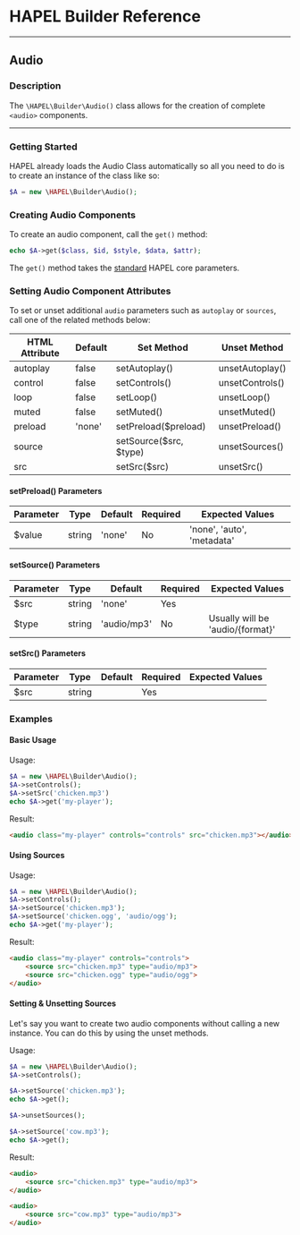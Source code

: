 # HAPEL Builder Reference

---
## Audio

### Description

The `\HAPEL\Builder\Audio()` class allows for the creation of complete `<audio>` components.

---


### Getting Started

HAPEL already loads the Audio Class automatically so all you need to do is to create an instance of
the class like so:

```php
$A = new \HAPEL\Builder\Audio();
````



### Creating Audio Components

To create an audio component, call the `get()` method:

```php
echo $A->get($class, $id, $style, $data, $attr);
````

The `get()` method takes the [standard](../core/methods/standard.md) HAPEL core parameters.

### Setting Audio Component Attributes

To set or unset additional `audio` parameters such as `autoplay` or `sources`, call one of the related methods below:

| HTML Attribute | Default | Set Method             | Unset Method    |
|----------------|---------|------------------------|-----------------|
| autoplay       | false   | setAutoplay()          | unsetAutoplay() |
| control        | false   | setControls()          | unsetControls() |
| loop           | false   | setLoop()              | unsetLoop()     |
| muted          | false   | setMuted()             | unsetMuted()    |
| preload        | 'none'  | setPreload($preload)   | unsetPreload()  |
| source         |         | setSource($src, $type) | unsetSources()  |
| src            |         | setSrc($src)           | unsetSrc()      |


#### setPreload() Parameters

| Parameter | Type   | Default     | Required  | Expected Values            | 
|-----------|--------|-------------|-----------|----------------------------|
| $value    | string | 'none'      | No        | 'none', 'auto', 'metadata' |


#### setSource() Parameters

| Parameter | Type   | Default      | Required | Expected Values                   | 
|-----------|--------|--------------|----------|-----------------------------------|
| $src      | string | 'none'       | Yes      |                                   |
| $type     | string | 'audio/mp3'  | No       | Usually will be 'audio/{format}'  |


#### setSrc() Parameters

| Parameter | Type   | Default | Required | Expected Values | 
|-----------|--------|---------|----------|-----------------|
| $src      | string |         | Yes      |                 |

### Examples

#### Basic Usage

Usage: 
```php
$A = new \HAPEL\Builder\Audio();
$A->setControls();
$A->setSrc('chicken.mp3')
echo $A->get('my-player');
```

Result:
```html
<audio class="my-player" controls="controls" src="chicken.mp3"></audio>
```

#### Using Sources
Usage:
```php
$A = new \HAPEL\Builder\Audio();
$A->setControls();
$A->setSource('chicken.mp3');
$A->setSource('chicken.ogg', 'audio/ogg');
echo $A->get('my-player');
```

Result:
```html
<audio class="my-player" controls="controls">
    <source src="chicken.mp3" type="audio/mp3">
    <source src="chicken.ogg" type="audio/ogg">
</audio>
```

#### Setting & Unsetting Sources

Let's say you want to create two audio components without calling a new instance. You can do this by using the unset methods.

Usage:
```php
$A = new \HAPEL\Builder\Audio();
$A->setControls();

$A->setSource('chicken.mp3');
echo $A->get();

$A->unsetSources();

$A->setSource('cow.mp3');
echo $A->get();


```

Result:
```html
<audio>
    <source src="chicken.mp3" type="audio/mp3">
</audio>

<audio>
    <source src="cow.mp3" type="audio/mp3">
</audio>
```